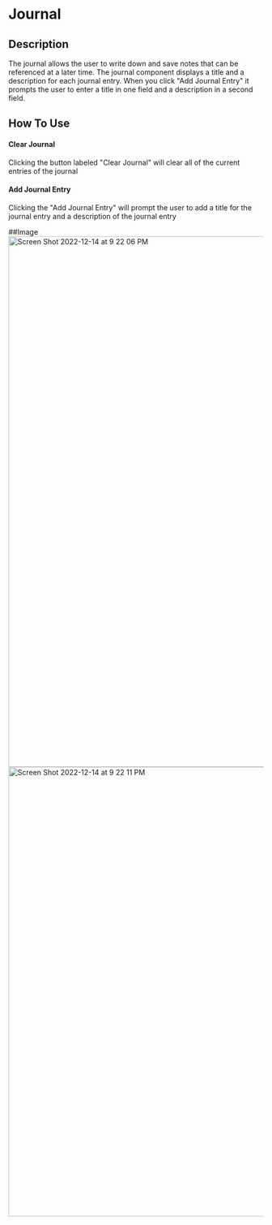 # Journal

## Description
The journal allows the user to write down and save notes that can be referenced at a later time.
The journal component displays a title and a description for each journal entry.
When you click "Add Journal Entry" it prompts the user to enter a title in one field and a description in a second field.

## How To Use
#### Clear Journal
Clicking the button labeled "Clear Journal" will clear all of the current entries of the journal

#### Add Journal Entry
Clicking the "Add Journal Entry" will prompt the user to add a title for the journal entry and a description of the journal entry

##Image
<img width="1046" alt="Screen Shot 2022-12-14 at 9 22 06 PM" src="https://user-images.githubusercontent.com/35176302/207757404-0650923a-e294-4ab3-865a-4f657304dfd8.png">
<img width="886" alt="Screen Shot 2022-12-14 at 9 22 11 PM" src="https://user-images.githubusercontent.com/35176302/207757413-7ed9beca-777d-4e90-a8ec-59c7cbc15e22.png">
